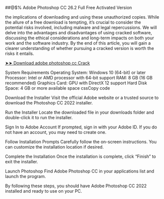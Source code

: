 ##@$% Adobe Photoshop CC 26.2 Full Free Activated Version

the implications of downloading and using these unauthorized copies. While the allure of a free download is tempting, it’s crucial to consider the potential risks involved, including malware and legal repercussions.
We will delve into the advantages and disadvantages of using cracked software, discussing the ethical considerations and long-term impacts on both your work and the software industry. By the end of this article, you will gain a clearer understanding of whether pursuing a cracked version is worth the risks it entails.

<a href="https://macapk.net/" rel="nofollow">➤➤ Download adobe photoshop cc Crack</a>

System Requirements
Operating System: Windows 10 (64-bit) or later
Processor: Intel or AMD processor with 64-bit support
RAM: 8 GB (16 GB recommended)
Graphics Card: GPU with DirectX 12 support
Hard Disk Space: 4 GB or more available space
cssCopy code

Download the Installer
Visit the official Adobe website or a trusted source to download the Photoshop CC 2022 installer.

Run the Installer
Locate the downloaded file in your downloads folder and double-click it to run the installer.

Sign In to Adobe Account
If prompted, sign in with your Adobe ID. If you do not have an account, you may need to create one.

Follow Installation Prompts
Carefully follow the on-screen instructions. You can customize the installation location if desired.

Complete the Installation
Once the installation is complete, click “Finish” to exit the installer.

Launch Photoshop
Find Adobe Photoshop CC in your applications list and launch the program.

By following these steps, you should have Adobe Photoshop CC 2022 installed and ready to use on your PC.
